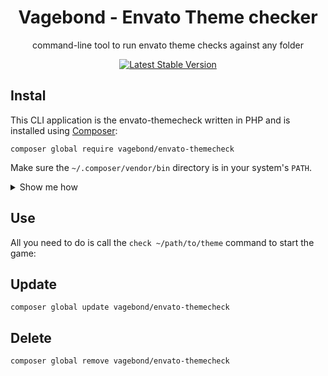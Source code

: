 <h1 align="center">Vagebond - Envato Theme checker</h1>

<p align="center">command-line tool to run envato theme checks against any folder</p>

<p align="center">
    <p align="center">
        <a href="//packagist.org/packages/vagebond/envato-themecheck"><img alt="Latest Stable Version" src="https://poser.pugx.org/vagebond/envato-themecheck/v"></a>
    </p>
</p>

## Instal

This CLI application is the envato-themecheck written in PHP and is installed using [Composer](https://getcomposer.org):

```
composer global require vagebond/envato-themecheck
```

Make sure the `~/.composer/vendor/bin` directory is in your system's `PATH`.

<details>
<summary>Show me how</summary>

If it's not already there, add the following line to your Bash configuration file (usually `~/.bash_profile`, `~/.bashrc`, `~/.zshrc`, etc.):

```
export PATH=~/.composer/vendor/bin:$PATH
```

If the file doesn't exist, create it.

Run the following command on the file you've just updated for the change to take effect:

```
source ~/.bash_profile
```
</details>

## Use

All you need to do is call the `check ~/path/to/theme` command to start the game:

## Update

```
composer global update vagebond/envato-themecheck
```

## Delete

```
composer global remove vagebond/envato-themecheck
```
